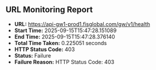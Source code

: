 ## URL Monitoring Report

- **URL:** https://api-gw1-prod1.fisglobal.com/gw/v1/health
- **Start Time:** 2025-09-15T15:47:28.151089
- **End Time:** 2025-09-15T15:47:28.376140
- **Total Time Taken:** 0.225051 seconds
- **HTTP Status Code:** 403
- **Status:** Failure
- **Failure Reason:** HTTP Status Code: 403
